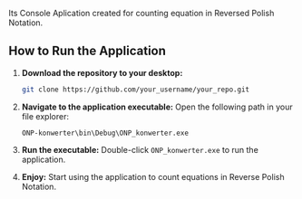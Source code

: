 Its Console Aplication created for counting equation in Reversed Polish Notation.

## How to Run the Application

1. **Download the repository to your desktop:**
    ```bash
    git clone https://github.com/your_username/your_repo.git
    ```

2. **Navigate to the application executable:**
    Open the following path in your file explorer:
    ```plaintext
    ONP-konwerter\bin\Debug\ONP_konwerter.exe
    ```

3. **Run the executable:**
    Double-click `ONP_konwerter.exe` to run the application.

4. **Enjoy:**
    Start using the application to count equations in Reverse Polish Notation.
